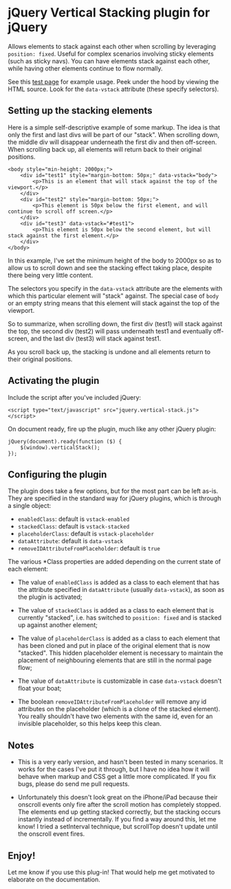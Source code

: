 # jQuery Vertical Stacking plugin for jQuery

Allows elements to stack against each other when scrolling by leveraging `position: fixed`. Useful for complex scenarios involving sticky elements (such as sticky navs). You can have elements stack against each other, while having other elements continue to flow normally.

See this [test page](http://matb33.github.com/jquery-vertical-stack/) for example usage. Peek under the hood by viewing the HTML source. Look for the `data-vstack` attribute (these specify selectors).

## Setting up the stacking elements

Here is a simple self-descriptive example of some markup. The idea is that only the first and last divs will be part of our "stack". When scrolling down, the middle div will disappear underneath the first div and then off-screen. When scrolling back up, all elements will return back to their original positions.

	<body style="min-height: 2000px;">
		<div id="test1" style="margin-bottom: 50px;" data-vstack="body">
			<p>This is an element that will stack against the top of the viewport.</p>
		</div>
		<div id="test2" style="margin-bottom: 50px;">
			<p>This element is 50px below the first element, and will continue to scroll off screen.</p>
		</div>
		<div id="test3" data-vstack="#test1">
			<p>This element is 50px below the second element, but will stack against the first element.</p>
		</div>
	</body>

In this example, I've set the minimum height of the body to 2000px so as to allow us to scroll down and see the stacking effect taking place, despite there being very little content.

The selectors you specify in the `data-vstack` attribute are the elements with which this particular element will "stack" against. The special case of `body` or an empty string means that this element will stack against the top of the viewport.

So to summarize, when scrolling down, the first div (test1) will stack against the top, the second div (test2) will pass underneath test1 and eventually off-screen, and the last div (test3) will stack against test1.

As you scroll back up, the stacking is undone and all elements return to their original positions.

## Activating the plugin

Include the script after you've included jQuery:

	<script type="text/javascript" src="jquery.vertical-stack.js"></script>

On document ready, fire up the plugin, much like any other jQuery plugin:

	jQuery(document).ready(function ($) {
		$(window).verticalStack();
	});

## Configuring the plugin

The plugin does take a few options, but for the most part can be left as-is. They are specified in the standard way for jQuery plugins, which is through a single object:

- `enabledClass`: default is `vstack-enabled`
- `stackedClass`: default is `vstack-stacked`
- `placeholderClass`: default is `vstack-placeholder`
- `dataAttribute`: default is `data-vstack`
- `removeIDAttributeFromPlaceholder`: default is `true`

The various *Class properties are added depending on the current state of each element:

- The value of `enabledClass` is added as a class to each element that has the attribute specified in `dataAttribute` (usually `data-vstack`), as soon as the plugin is activated;

- The value of `stackedClass` is added as a class to each element that is currently "stacked", i.e. has switched to `position: fixed` and is stacked up against another element;

- The value of `placeholderClass` is added as a class to each element that has been cloned and put in place of the original element that is now "stacked". This hidden placeholder element is necessary to maintain the placement of neighbouring elements that are still in the normal page flow;

- The value of `dataAttribute` is customizable in case `data-vstack` doesn't float your boat;

- The boolean `removeIDAttributeFromPlaceholder` will remove any id attributes on the placeholder (which is a clone of the stacked element). You really shouldn't have two elements with the same id, even for an invisible placeholder, so this helps keep this clean.

## Notes

- This is a very early version, and hasn't been tested in many scenarios. It works for the cases I've put it through, but I have no idea how it will behave when markup and CSS get a little more complicated. If you fix bugs, please do send me pull requests.

- Unfortunately this doesn't look great on the iPhone/iPad because their onscroll events only fire after the scroll motion has completely stopped. The elements end up getting stacked correctly, but the stacking occurs instantly instead of incrementally. If you find a way around this, let me know! I tried a setInterval technique, but scrollTop doesn't update until the onscroll event fires.

## Enjoy!

Let me know if you use this plug-in! That would help me get motivated to elaborate on the documentation.